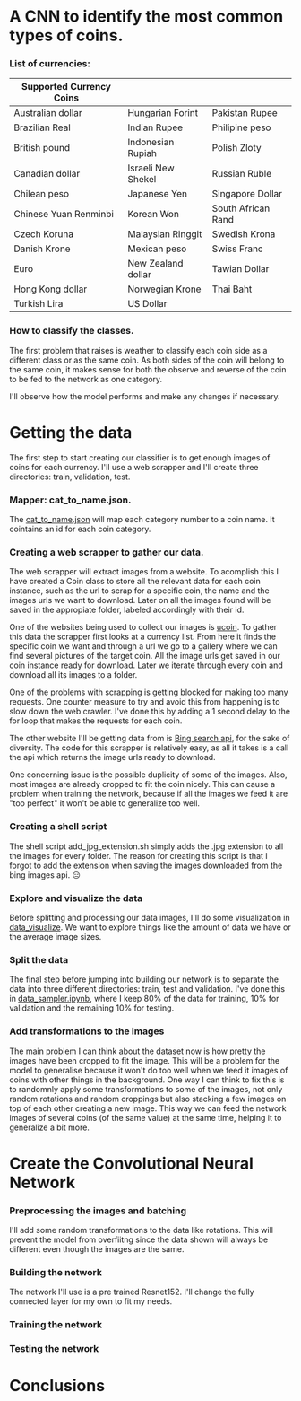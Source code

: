 # A CNN to identify the most common types of coins.

### List of currencies:
| Supported Currency Coins |  | |
| --- | --- | --- |
| Australian dollar      | Hungarian Forint         | Pakistan Rupee     |
| Brazilian Real         | Indian Rupee             | Philipine peso     |
| British pound          | Indonesian Rupiah        | Polish Zloty       |
| Canadian dollar        | Israeli New Shekel       | Russian Ruble      |
| Chilean peso           | Japanese Yen             | Singapore Dollar   |
| Chinese Yuan Renminbi  | Korean Won               | South African Rand |
| Czech Koruna           | Malaysian Ringgit        | Swedish Krona      |
| Danish Krone           | Mexican peso             | Swiss Franc        |
| Euro                   | New Zealand dollar       | Tawian Dollar      |
| Hong Kong dollar       | Norwegian Krone          | Thai Baht          |
| Turkish Lira           | US Dollar                |                    |


### How to classify the classes.

The first problem that raises is weather to classify each coin side as a different class or as the same coin. As both sides of the coin will belong to the same coin, it makes sense for both the observe and reverse of the coin to be fed to the network as one category.

I'll observe how the model performs and make any changes if necessary.

# Getting the data
The first step to start creating our classifier is to get enough images of coins for each currency. I'll use a web scrapper and I'll create three directories: train, validation, test.

### Mapper: cat_to_name.json.

The [cat_to_name.json](https://github.com/wanderdust/coin-cnn/blob/master/cat_to_name.json) will map each category number to a coin name. It cointains an id for each coin category.

### Creating a web scrapper to gather our data.

The web scrapper will extract images from a website. To acomplish this I have created a Coin class to store all the relevant data for each coin instance, such as the url to scrap for a specific coin, the name and the images urls we want to download. Later on all the images found will be saved in the appropiate folder, labeled accordingly with their id.

One of the websites being used to collect our images is [ucoin](https://en.ucoin.net/). To gather this data the scrapper first looks at a currency list. From here it finds the specific coin we want and through a url we go to a gallery where we can find several pictures of the target coin. All the image urls get saved in our coin instance ready for download. Later we iterate through every coin and download all its images to a folder. 

One of the problems with scrapping is getting blocked for making too many requests. One counter measure to try and avoid this from happening is to slow down the web crawler. I've done this by adding a 1 second delay to the for loop that makes the requests for each coin.

The other website I'll be getting data from is [Bing search api](https://api.cognitive.microsoft.com/bing/v7.0/images/search), for the sake of diversity. The code for this scrapper is relatively easy, as all it takes is a call the api which returns the image urls ready to download.

One concerning issue is the possible duplicity of some of the images. Also, most images are already cropped to fit the coin nicely. This can cause a problem when training the network, because if all the images we feed it are "too perfect" it won't be able to generalize too well.

### Creating a shell script

The shell script add_jpg_extension.sh simply adds the .jpg extension to all the images for every folder. The reason for creating this script is that I forgot to add the extension when saving the images downloaded from the bing images api. :expressionless:


### Explore and visualize the data

Before splitting and processing our data images, I'll do some visualization in [data_visualize](https://github.com/wanderdust/coin-cnn/blob/master/data_visualize.ipynb). We want to explore things like the amount of data we have or the average image sizes.

### Split the data

The final step before jumping into building our network is to separate the data into three different directories: train, test and validation. I've done this in [data_sampler.ipynb](https://github.com/wanderdust/coin-cnn/blob/master/data_sampler.ipynb), where I keep 80% of the data for training, 10% for validation and the remaining 10% for testing.

### Add transformations to the images

The main problem I can think about the dataset now is how pretty the images have been cropped to fit the image. This will be a problem for the model to generalise because it won't do too well when we feed it images of coins with other things in the background. One way I can think to fix this is to randomnly apply some transformations to some of the images, not only random rotations and random croppings but also stacking a few images on top of each other creating a new image. This way we can feed the network images of several coins (of the same value) at the same time, helping it to generalize a bit more.

# Create the Convolutional Neural Network

### Preprocessing the images and batching

I'll add some random transformations to the data like rotations. This will prevent the model from overfiitng since the data shown will always be different even though the images are the same.

### Building the network

The network I'll use is a pre trained Resnet152. I'll change the fully connected layer for my own to fit my needs.

### Training the network

### Testing the network

# Conclusions

